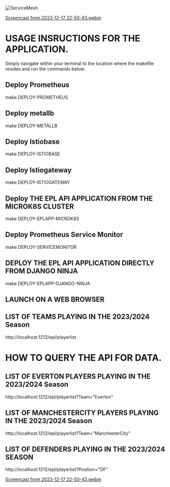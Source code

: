 ![ServiceMesh](https://github.com/nugowe/EPLSquadListAPI/assets/25004712/90792b15-8515-40ee-b740-b4666a7803d1)

[Screencast from 2023-12-17 22-50-43.webm](https://github.com/nugowe/EPLSquadListAPI/assets/25004712/faffab50-cee1-4391-b0b0-2ed3f17cbd01)

# USAGE INSRUCTIONS FOR THE APPLICATION.

Simply navigate within your terminal to the location where the makefile resides and run the commands below:

## Deploy Prometheus

make DEPLOY-PROMETHEUS

## Deploy metallb

make DEPLOY-METALLB

## Deploy Istiobase 

make DEPLOY-ISTIOBASE

## Deploy Istiogateway

make DEPLOY-ISTIOGATEWAY

## Deploy THE EPL API APPLICATION FROM THE MICROK8S CLUSTER

make DEPLOY-EPLAPP-MICROK8S

## Deploy Prometheus Service Monitor

make DEPLOY-SERVICEMONITOR

## DEPLOY THE EPL API APPLICATION DIRECTLY FROM DJANGO NINJA 

make DEPLOY-EPLAPP-DJANGO-NINJA

## LAUNCH ON A WEB BROWSER

## LIST OF TEAMS PLAYING IN THE 2023/2024 Season

http://localhost:1212/epl/playerlist

# HOW TO QUERY THE API FOR DATA.

## LIST OF EVERTON PLAYERS PLAYING IN THE 2023/2024 Season

http://localhost:1212/epl/playerlist?Team="Everton"

## LIST OF MANCHESTERCITY PLAYERS PLAYING IN THE 2023/2024 Season

http://localhost:1212/epl/playerlist?Team="ManchesterCity"

## LIST OF DEFENDERS PLAYING IN THE 2023/2024 SEASON

http://localhost:1212/epl/playerlist?Position="DF"


[Screencast from 2023-12-17 22-50-43.webm](https://github.com/nugowe/EPLSquadListAPI/assets/25004712/faffab50-cee1-4391-b0b0-2ed3f17cbd01)



